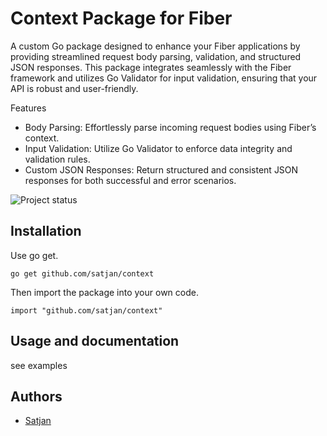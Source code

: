 # Context Package for Fiber
A custom Go package designed to enhance your Fiber applications by providing streamlined request body parsing, validation, and structured JSON responses. This package integrates seamlessly with the Fiber framework and utilizes Go Validator for input validation, ensuring that your API is robust and user-friendly.

Features
- Body Parsing: Effortlessly parse incoming request bodies using Fiber’s context.
- Input Validation: Utilize Go Validator to enforce data integrity and validation rules.
- Custom JSON Responses: Return structured and consistent JSON responses for both successful and error scenarios.

![Project status](https://img.shields.io/badge/version-1.0.1-green.svg)

## Installation

Use go get.

	go get github.com/satjan/context

Then import the package into your own code.

	import "github.com/satjan/context"

## Usage and documentation

see examples

## Authors
- [Satjan](https://github.com/satjan)